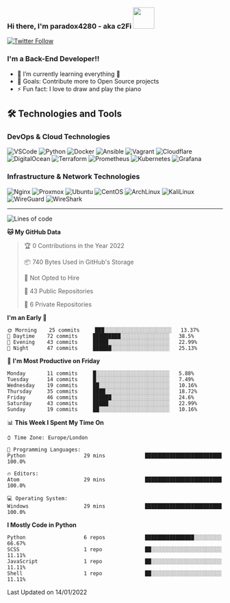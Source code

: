 ### Hi there, I'm paradox4280 - aka c2Fi <img src="https://media.giphy.com/media/VgCDAzcKvsR6OM0uWg/giphy.gif" width="50">

[![Twitter Follow](https://img.shields.io/twitter/follow/paradox4280?color=1DA1F2&logo=twitter&style=for-the-badge)](https://twitter.com/@paradox4280)

### I'm a Back-End Developer!!

- 🌱 I’m currently learning everything 🤣
- 🥅 Goals: Contribute more to Open Source projects
- ⚡ Fun fact: I love to draw and play the piano

## 🛠️ Technologies and Tools
### DevOps & Cloud Technologies
<p>
  <img alt="VSCode" src="https://img.shields.io/badge/-VSCode-007ACC?style=flat&logo=visual-studio-code&logoColor=white" /> 
  <img alt="Python" src="https://img.shields.io/badge/-Python-3776AB?style=flat&logo=python&logoColor=white" /> 
  <img alt="Docker" src="https://img.shields.io/badge/-Docker-2496ED?style=flat&logo=docker&logoColor=white" />
  <img alt="Ansible" src="https://img.shields.io/badge/-Ansible-EE0000?style=flat&logo=ansible&logoColor=white" />
  <img alt="Vagrant" src="https://img.shields.io/badge/-Vagrant-1868F2?style=flat&logo=vagrant&logoColor=white" />
  <img alt="Cloudflare" src="https://img.shields.io/badge/-Cloudflare-F38020?style=flat&logo=cloudflare&logoColor=white" /> 
  <img alt="DigitalOcean" src="https://img.shields.io/badge/-DigitalOcean-0080FF?style=flat&logo=digitalocean&logoColor=white" />
  <img alt="Terraform" src="https://img.shields.io/badge/-Terraform-7B42BC?style=flat&logo=terraform&logoColor=white" />
  <img alt="Prometheus" src="https://img.shields.io/badge/-Prometheus-E6522C?style=flat&logo=prometheus&logoColor=white" />
  <img alt="Kubernetes" src="https://img.shields.io/badge/-Kubernetes-326CE5?style=flat&logo=kubernetes&logoColor=white" />
  <img alt="Grafana" src="https://img.shields.io/badge/-Grafana-F46800?style=flat&logo=grafana&logoColor=white" />
</p>

### Infrastructure & Network Technologies
<p>
  <img alt="Nginx" src="https://img.shields.io/badge/-Nginx-009639?style=flat&logo=nginx&logoColor=white" />
  <img alt="Proxmox" src="https://img.shields.io/badge/-Proxmox-E57000?style=flat&logo=proxmox&logoColor=white" /> 
  <img alt="Ubuntu" src="https://img.shields.io/badge/-Ubuntu-E95420?style=flat&logo=ubuntu&logoColor=white" /> 
  <img alt="CentOS" src="https://img.shields.io/badge/-CentOS-262577?style=flat&logo=centos&logoColor=white" /> 
  <img alt="ArchLinux" src="https://img.shields.io/badge/-ArchLinux-1793D1?style=flat&logo=arch-linux&logoColor=white" /> 
  <img alt="KaliLinux" src="https://img.shields.io/badge/-KaliLinux-557C94?style=flat&logo=kali-linux&logoColor=white" />
  <img alt="WireGuard" src="https://img.shields.io/badge/-WireGuard-88171A?style=flat&logo=wireguard&logoColor=white" />  
  <img alt="WireShark" src="https://img.shields.io/badge/-WireShark-1679A7?style=flat&logo=wireshark&logoColor=white" /> 
</p>

---

<!--START_SECTION:waka-->
![Lines of code](https://img.shields.io/badge/From%20Hello%20World%20I%27ve%20Written-3%20Thousand%20lines%20of%20code-blue)

**🐱 My GitHub Data** 

> 🏆 0 Contributions in the Year 2022
 > 
> 📦 740 Bytes Used in GitHub's Storage 
 > 
> 🚫 Not Opted to Hire
 > 
> 📜 43 Public Repositories 
 > 
> 🔑 6 Private Repositories  
 > 
**I'm an Early 🐤** 

```text
🌞 Morning    25 commits     ███░░░░░░░░░░░░░░░░░░░░░░   13.37% 
🌆 Daytime    72 commits     █████████░░░░░░░░░░░░░░░░   38.5% 
🌃 Evening    43 commits     █████░░░░░░░░░░░░░░░░░░░░   22.99% 
🌙 Night      47 commits     ██████░░░░░░░░░░░░░░░░░░░   25.13%

```
📅 **I'm Most Productive on Friday** 

```text
Monday       11 commits     █░░░░░░░░░░░░░░░░░░░░░░░░   5.88% 
Tuesday      14 commits     █░░░░░░░░░░░░░░░░░░░░░░░░   7.49% 
Wednesday    19 commits     ██░░░░░░░░░░░░░░░░░░░░░░░   10.16% 
Thursday     35 commits     ████░░░░░░░░░░░░░░░░░░░░░   18.72% 
Friday       46 commits     ██████░░░░░░░░░░░░░░░░░░░   24.6% 
Saturday     43 commits     █████░░░░░░░░░░░░░░░░░░░░   22.99% 
Sunday       19 commits     ██░░░░░░░░░░░░░░░░░░░░░░░   10.16%

```


📊 **This Week I Spent My Time On** 

```text
⌚︎ Time Zone: Europe/London

💬 Programming Languages: 
Python                   29 mins             █████████████████████████   100.0%

🔥 Editors: 
Atom                     29 mins             █████████████████████████   100.0%

💻 Operating System: 
Windows                  29 mins             █████████████████████████   100.0%

```

**I Mostly Code in Python** 

```text
Python                   6 repos             ████████████████░░░░░░░░░   66.67% 
SCSS                     1 repo              ██░░░░░░░░░░░░░░░░░░░░░░░   11.11% 
JavaScript               1 repo              ██░░░░░░░░░░░░░░░░░░░░░░░   11.11% 
Shell                    1 repo              ██░░░░░░░░░░░░░░░░░░░░░░░   11.11%

```



 Last Updated on 14/01/2022
<!--END_SECTION:waka-->


[discord]: https://discord.gg/bMW59Qn
[twitter]: https://twitter.com/paradox4280
